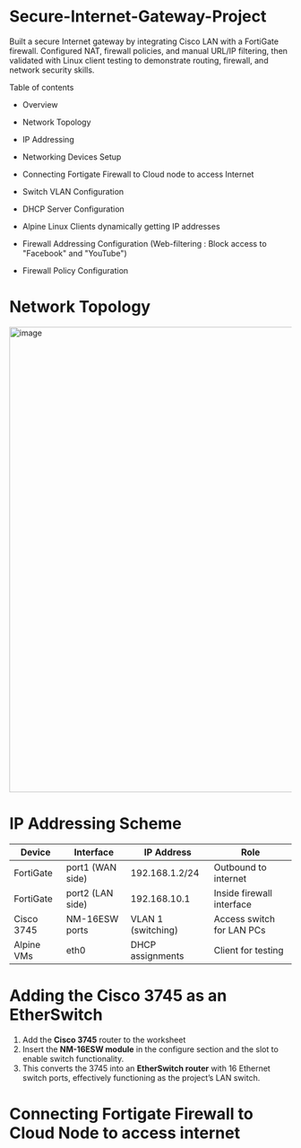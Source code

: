 # Secure-Internet-Gateway-Project

Built a secure Internet gateway by integrating Cisco LAN with a FortiGate firewall. Configured NAT, firewall policies, and manual URL/IP filtering, then validated with Linux client testing to demonstrate routing, firewall, and network security skills.

Table of contents
- Overview
* Network Topology
+ IP Addressing
- Networking Devices Setup
* Connecting Fortigate Firewall to Cloud node to access Internet
+ Switch VLAN Configuration 
- DHCP Server Configuration
* Alpine Linux Clients dynamically getting IP addresses
+ Firewall Addressing Configuration (Web-filtering : Block access to "Facebook" and "YouTube")
- Firewall Policy Configuration

# Network Topology
<img width="1002" height="830" alt="image" src="https://github.com/user-attachments/assets/b19746fc-328b-4d64-ae8f-c4138ebb3c59" />

# IP Addressing Scheme

| Device           | Interface          | IP Address          | Role                         |
|------------------|--------------------|-------------------- |-------------------------------|
| FortiGate        | port1 (WAN side)   | 192.168.1.2/24      | Outbound to internet          |
| FortiGate        | port2 (LAN side)   | 192.168.10.1        | Inside firewall interface     |
| Cisco 3745       | NM-16ESW ports     | VLAN 1 (switching)  | Access switch for LAN PCs     |
| Alpine VMs       | eth0               | DHCP assignments    | Client for testing            |


# Adding the Cisco 3745 as an EtherSwitch
1. Add the **Cisco 3745** router to the worksheet   
2. Insert the **NM-16ESW module** in the configure section and the slot to enable switch functionality.  
3. This converts the 3745 into an **EtherSwitch router** with 16 Ethernet switch ports, effectively functioning as the project’s LAN switch.


# Connecting Fortigate Firewall to Cloud Node to access internet




